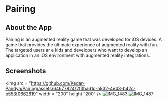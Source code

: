 # Pairing

## About the App

Pairing is an augmented reality game that was developed for iOS devices. A game that provides the ultimate experience of augmented reality with fun. The targeted users ar
e kids and developers who want to develop an application in an iOS environment with augmented reality integrations.

## Screenshots

<img src = "https://github.com/Kedar-Pandya/Pairing/assets/64677824/2f3ba61c-a832-4e43-b42c-b553f0662819" width = "200" height "200" />
![IMG_1483](https://github.com/Kedar-Pandya/Pairing/assets/64677824/ddb73816-2598-437e-86b4-6eca92a9b080)
![IMG_1487](https://github.com/Kedar-Pandya/Pairing/assets/64677824/c71f9d00-e487-4e26-8d37-0faa11dce4f0)

